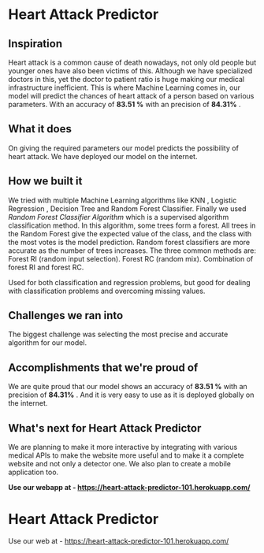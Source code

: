 
# Heart Attack Predictor
## Inspiration
Heart attack is a common cause of death nowadays, not only old people but younger ones have also been victims of this. Although we have specialized doctors in this, yet the doctor to patient ratio is huge making our medical infrastructure inefficient. This is where Machine Learning comes in, our model will predict the chances of heart attack of a person based on various parameters. With an accuracy of **83.51 %** with an precision of **84.31%** .

## What it does
On giving the required parameters our model predicts the possibility of heart attack. We have deployed our model on the internet.

## How we built it
We tried with multiple Machine Learning algorithms like KNN , Logistic Regression , Decision Tree and Random Forest Classifier. Finally we used _Random Forest Classifier Algorithm_ which is a supervised algorithm classification method. In this algorithm, some trees form a forest. All trees in the Random Forest give the expected value of the class, and the class with the most votes is the model prediction. Random forest classifiers are more accurate as the  number of trees increases. The three common methods are: 
Forest RI (random input selection). 
Forest RC (random mix).
Combination of forest RI and forest RC. 

Used for both classification and regression problems, but good for dealing with classification problems and overcoming missing values.

## Challenges we ran into
The biggest challenge was selecting the most precise and accurate algorithm for our model.

## Accomplishments that we're proud of
We are quite proud that our model shows an accuracy of **83.51 %** with an precision of **84.31%** .
And it is very easy to use as it is deployed globally on the internet.

## What's next for Heart Attack Predictor 
We are planning to make it more interactive by integrating with various medical APIs to make the website more useful and to make it a complete website and not only a detector one. We also plan to create a mobile application too.

**Use our webapp at - https://heart-attack-predictor-101.herokuapp.com/**
# Heart Attack Predictor 

Use our web at - https://heart-attack-predictor-101.herokuapp.com/
